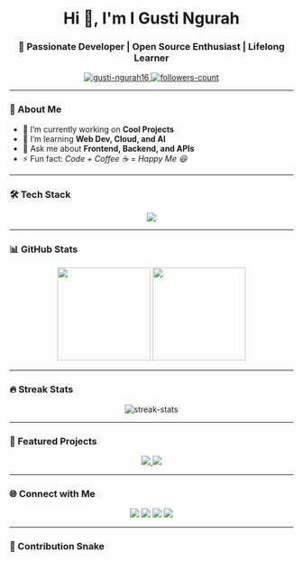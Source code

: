<!-- Profil GitHub README -->

<h1 align="center">Hi 👋, I'm I Gusti Ngurah</h1>
<h3 align="center">🚀 Passionate Developer | Open Source Enthusiast | Lifelong Learner</h3>

<p align="center">
  <a href="https://github.com/gusti-ngurah16">
    <img src="https://komarev.com/ghpvc/?username=gusti-ngurah16&label=Profile%20views&color=0e75b6&style=flat" alt="gusti-ngurah16" />
  </a>
  <a href="https://github.com/gusti-ngurah16?tab=followers">
    <img src="https://img.shields.io/github/followers/gusti-ngurah16?label=Followers&style=social" alt="followers-count">
  </a>
</p>

---

### 🌟 About Me
- 🔭 I’m currently working on **Cool Projects**
- 🌱 I’m learning **Web Dev, Cloud, and AI**
- 💬 Ask me about **Frontend, Backend, and APIs**
- ⚡ Fun fact: *Code + Coffee ☕ = Happy Me 😆*

---

### 🛠️ Tech Stack
<p align="center">
  <img src="https://skillicons.dev/icons?i=js,html,css,c++" />
</p>

---

### 📊 GitHub Stats
<p align="center">
  <img src="https://github-readme-stats.vercel.app/api?username=gusti-ngurah16&show_icons=true&theme=tokyonight" height="165">
  <img src="https://github-readme-stats.vercel.app/api/top-langs/?username=gusti-ngurah16&layout=compact&theme=tokyonight" height="165">
</p>

---

### 🔥 Streak Stats
<p align="center">
  <img src="https://github-readme-streak-stats.herokuapp.com/?user=gusti-ngurah16&theme=tokyonight" alt="streak-stats" />
</p>

---

### 🚀 Featured Projects
<p align="center">
  <a href="https://github.com/gusti-ngurah16/project-1">
    <img src="https://github-readme-stats.vercel.app/api/pin/?username=gusti-ngurah16&repo=project-1&theme=tokyonight" />
  </a>
  <a href="https://github.com/gusti-ngurah16/project-2">
    <img src="https://github-readme-stats.vercel.app/api/pin/?username=gusti-ngurah16&repo=project-2&theme=tokyonight" />
  </a>
</p>

---

### 🌐 Connect with Me
<p align="center">
  <a href="https://linkedin.com/in/gusti-ngurah16" target="_blank"><img src="https://skillicons.dev/icons?i=linkedin" /></a>
  <a href="https://twitter.com/gusti_ngurah16" target="_blank"><img src="https://skillicons.dev/icons?i=twitter" /></a>
  <a href="mailto:gusti.ngurah16@gmail.com" target="_blank"><img src="https://skillicons.dev/icons?i=gmail" /></a>
  <a href="https://gusti-ngurah16.github.io" target="_blank"><img src="https://skillicons.dev/icons?i=devto" /></a>
</p>

---

### 🐍 Contribution Snake
<p align="center">
  <img src="https://github.com/gusti-ngurah16/gusti-ngurah16/blob/output/github-contribution-grid-snake.svg" alt="snake ani
